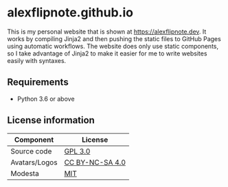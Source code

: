 # alexflipnote.github.io
This is my personal website that is shown at https://alexflipnote.dev. It works by compiling Jinja2 and then pushing the static files to GitHub Pages using automatic workflows. The website does only use static components, so I take advantage of Jinja2 to make it easier for me to write websites easily with syntaxes.

## Requirements
- Python 3.6 or above

## License information
| Component | License |
| --------- | ------- |
| Source code | [GPL 3.0](https://github.com/AlexFlipnote/alexflipnote.github.io/blob/master/LICENSE) |
| Avatars/Logos | [CC BY-NC-SA 4.0](https://creativecommons.org/licenses/by-nc-sa/4.0/) |
| Modesta | [MIT](https://github.com/AlexFlipnote/Modesta/blob/master/LICENSE) |
